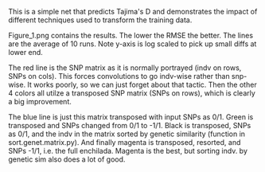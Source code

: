 This is a simple net that predicts Tajima's D and demonstrates the impact of different techniques used to transform the training data. 

Figure_1.png contains the results.  The lower the RMSE the better.  The lines are the average of 10 runs.  Note y-axis is log scaled to pick up small diffs at lower end.

The red line is the SNP matrix as it is normally portrayed (indv on rows, SNPs on cols).  This forces convolutions to go indv-wise rather than snp-wise. It works poorly, so we can just forget about that tactic. Then the other 4 colors all utilze a transposed SNP matrix (SNPs on rows), which is clearly a big improvement.

The blue line is just this matrix transposed with input SNPs as 0/1.  Green is transposed and SNPs changed from 0/1 to -1/1.  Black is transposed, SNPs as 0/1, and the indv in the matrix sorted by genetic similarity (function in sort.genet.matrix.py).   And finally magenta is transposed, resorted, and SNPs -1/1, i.e. the full enchilada.  Magenta is the best, but sorting indv. by genetic sim also does a lot of good.  

